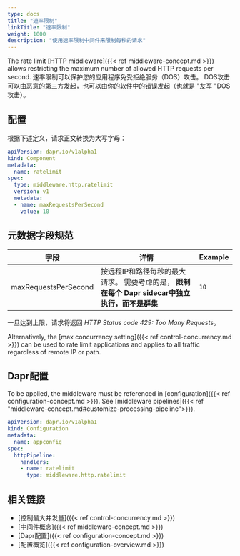 ```yaml
---
type: docs
title: "速率限制"
linkTitle: "速率限制"
weight: 1000
description: "使用速率限制中间件来限制每秒的请求"
---
```


The rate limit [HTTP middleware]({{< ref middleware-concept.md >}}) allows restricting the maximum number of allowed HTTP requests per second. 速率限制可以保护您的应用程序免受拒绝服务（DOS）攻击。 DOS攻击可以由恶意的第三方发起，也可以由你的软件中的错误发起（也就是 "友军 "DOS攻击）。

## 配置

根据下述定义，请求正文转换为大写字母：
```yaml
apiVersion: dapr.io/v1alpha1
kind: Component
metadata:
  name: ratelimit
spec:
  type: middleware.http.ratelimit
  version: v1
  metadata:
  - name: maxRequestsPerSecond
    value: 10
```

## 元数据字段规范

| 字段                   | 详情                                                         | Example |
| -------------------- | ---------------------------------------------------------- | ------- |
| maxRequestsPerSecond | 按远程IP和路径每秒的最大请求。 需要考虑的是， **限制在每个 Dapr sidecar中独立执行，而不是群集** | `10`    |

一旦达到上限，请求将返回 *HTTP Status code 429: Too Many Requests*。

Alternatively, the [max concurrency setting]({{< ref control-concurrency.md >}}) can be used to rate limit applications and applies to all traffic regardless of remote IP or path.

## Dapr配置

To be applied, the middleware must be referenced in [configuration]({{< ref configuration-concept.md >}}). See [middleware pipelines]({{< ref "middleware-concept.md#customize-processing-pipeline">}}).

```yaml
apiVersion: dapr.io/v1alpha1
kind: Configuration
metadata:
  name: appconfig
spec:
  httpPipeline:
    handlers:
    - name: ratelimit
      type: middleware.http.ratelimit
```

## 相关链接

- [控制最大并发量]({{< ref control-concurrency.md >}})
- [中间件概念]({{< ref middleware-concept.md >}})
- [Dapr配置]({{< ref configuration-concept.md >}})
- [配置概览]({{< ref configuration-overview.md >}})
